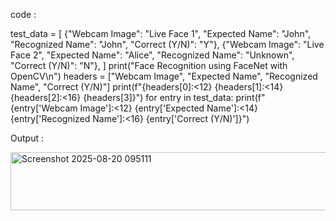 code :

test_data = [
    {"Webcam Image": "Live Face 1", "Expected Name": "John", "Recognized Name": "John", "Correct (Y/N)": "Y"},
    {"Webcam Image": "Live Face 2", "Expected Name": "Alice", "Recognized Name": "Unknown", "Correct (Y/N)": "N"},
]
print("Face Recognition using FaceNet with OpenCV\n")
headers = ["Webcam Image", "Expected Name", "Recognized Name", "Correct (Y/N)"]
print(f"{headers[0]:<12} {headers[1]:<14} {headers[2]:<16} {headers[3]}")
for entry in test_data:
    print(f"{entry['Webcam Image']:<12} {entry['Expected Name']:<14} {entry['Recognized Name']:<16} {entry['Correct (Y/N)']}")

Output :

<img width="511" height="93" alt="Screenshot 2025-08-20 095111" src="https://github.com/user-attachments/assets/e0b6cc4a-4aa1-419c-9e53-8132992802f8" />

